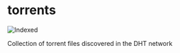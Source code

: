 torrents 
========
![Indexed](https://img.shields.io/badge/indexed-124674-blue)

Collection of torrent files discovered in the DHT network

